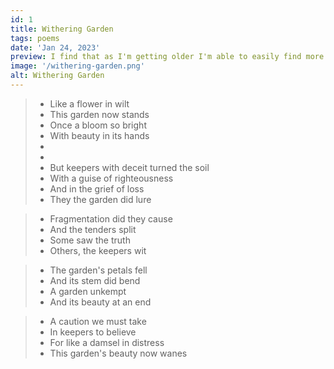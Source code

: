 ```yaml
---
id: 1
title: Withering Garden
tags: poems
date: 'Jan 24, 2023'
preview: I find that as I'm getting older I'm able to easily find more things to write about.
image: '/withering-garden.png'
alt: Withering Garden
---
```


> - Like a flower in wilt
> - This garden now stands
> - Once a bloom so bright
> - With beauty in its hands
> -
> -
> - But keepers with deceit turned the soil
> - With a guise of righteousness
> - And in the grief of loss
> - They the garden did lure

> - Fragmentation did they cause
> - And the tenders split
> - Some saw the truth
> - Others, the keepers wit

> - The garden's petals fell
> - And its stem did bend
> - A garden unkempt
> - And its beauty at an end

> - A caution we must take
> - In keepers to believe
> - For like a damsel in distress
> - This garden's beauty now wanes

